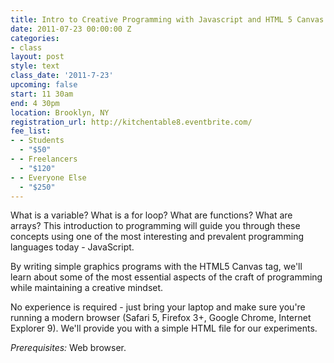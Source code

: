 ```yaml
---
title: Intro to Creative Programming with Javascript and HTML 5 Canvas
date: 2011-07-23 00:00:00 Z
categories:
- class
layout: post
style: text
class_date: '2011-7-23'
upcoming: false
start: 11 30am
end: 4 30pm
location: Brooklyn, NY
registration_url: http://kitchentable8.eventbrite.com/
fee_list:
- - Students
  - "$50"
- - Freelancers
  - "$120"
- - Everyone Else
  - "$250"
---
```


What is a variable? What is a for loop? What are functions? What are arrays? This introduction to programming will guide you through these concepts using one of the most interesting and prevalent programming languages today - JavaScript.

By writing simple graphics programs with the HTML5 Canvas tag, we'll learn about some of the most essential aspects of the craft of programming while maintaining a creative mindset.

No experience is required - just bring your laptop and make sure you're running a modern browser (Safari 5, Firefox 3+, Google Chrome, Internet Explorer 9). We'll provide you with a simple HTML file for our experiments.

*Prerequisites:* Web browser.
